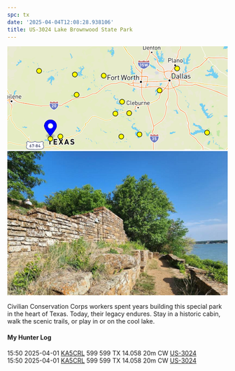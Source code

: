 ```yaml
---
spc: tx
date: '2025-04-04T12:08:28.938106'
title: US-3024 Lake Brownwood State Park
---
```


![pasted_image.png](/static/pasted_image_0154.png)
![pasted_image001.png](/static/pasted_image001_0132.png)

Civilian Conservation Corps workers spent years building this special park in the heart of Texas. Today, their legacy endures. Stay in a historic cabin, walk the scenic trails, or play in or on the cool lake.

#### My Hunter Log
15:50    2025-04-01    [KA5CRL](https://qrz.com/db/KA5CRL)    599    599    TX    14.058    20m    CW    [US-3024](https://pota.app/#/park/US-3024)
<BR>15:50	2025-04-01	[KA5CRL](https://qrz.com/db/KA5CRL)	599	599	TX	14.058	20m	CW	[US-3024](https://pota.app/#/park/US-3024)